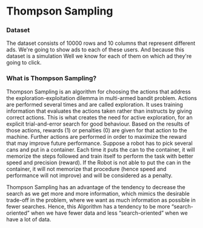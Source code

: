# Thompson Sampling

### Dataset
The dataset consists of 10000 rows and 10 columns that represent different ads. We're going to show ads to each of these users.
And because this dataset is a simulation Well we know for each of them on which ad they're going to click.

### What is Thompson Sampling?
Thompson Sampling is an algorithm for choosing the actions that address the exploration-exploitation dilemma in multi-armed bandit problem.
Actions are performed several times and are called exploration. 
It uses training information that evaluates the actions taken rather than instructs by giving correct actions. 
This is what creates the need for active exploration, for an explicit trial-and-error search for good behaviour. 
Based on the results of those actions, rewards (1) or penalties (0) are given for that action to the machine. 
Further actions are performed in order to maximize the reward that may improve future performance. 
Suppose a robot has to pick several cans and put in a container. 
Each time it puts the can to the container, it will memorize the steps followed and train itself to perform the task with better speed and precision (reward). 
If the Robot is not able to put the can in the container, it will not memorize that procedure (hence speed and performance will not improve) and will be considered as a penalty.

Thompson Sampling has an advantage of the tendency to decrease the search as we get more and more information, 
which mimics the desirable trade-off in the problem, where we want as much information as possible in fewer searches. 
Hence, this Algorithm has a tendency to be more “search-oriented” when we have fewer data and less “search-oriented” when we have a lot of data.
